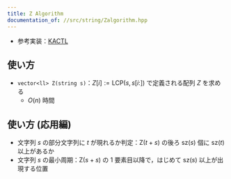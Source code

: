 ```yaml
---
title: Z Algorithm
documentation_of: //src/string/Zalgorithm.hpp
---
```

- 参考実装：[KACTL](https://github.com/kth-competitive-programming/kactl/blob/c52bac765cdd9cda1def052c698ffa7bd3318d29/content/strings/KMP.h)

## 使い方

- `vector<ll> Z(string s)`：$Z[i] := \text{LCP}(s, s[i:])$ で定義される配列 $Z$ を求める
    - $O(n)$ 時間

## 使い方 (応用編)

- 文字列 $s$ の部分文字列に $t$ が現れるか判定：$\text{Z}(t + s)$ の後ろ $\text{sz}(s)$ 個に $\text{sz}(t)$ 以上があるか
- 文字列 $s$ の最小周期：$\text{Z}(s + s)$ の $1$ 要素目以降で，はじめて $\text{sz}(s)$ 以上が出現する位置

